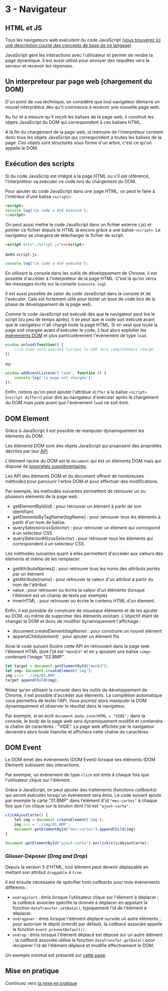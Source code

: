 # 3 - Navigateur

## HTML et JS

Tous les navigateurs web exécutent du code JavaScript ([vous trouverez ici une description courte des concepts de base de ce langage](./JavaScript.md)).

JavaScript gère les intéractions avec l'utilisateur et permet de rendre la page dynamique. Il est aussi utilisé pour envoyer des requêtes vers le serveur et recevoir les réponses.

## Un interpreteur par page web (chargement du DOM)

D'un point de vue technique, on considère que tout navigateur démarre un nouvel interpréteur dès qu'il commence à recevoir une nouvelle page web.

Au fur et à mesure qu'il reçoit les balises de la page web, il construit les objets JavaScript du DOM qui correspondent à ces balises HTML.

A la fin du chargement de la page web, la mémoire de l'interpréteur contient donc tous les objets JavaScript qui correspondent à toutes les balises de la page. Ces objets sont structurés sous forme d'un arbre, c'est ce qu'on appelle le DOM.

## Exécution des scripts

Si du code JavaScrip est intégré à la page HTML ou s'il est référencé, l'interpréteur va exécuter ce code lors du chargement du DOM.

Pour ajouter du code JavaScript dans une page HTML, on peut le faire à l'intérieur d'une balise `<script>`:

```html
<script>
console.log('Ce code a été exécuté');
</script>
```

On peut aussi mettre le code JavaScript dans un fichier externe (.js) et pointer ce fichier depuis le HTML là encore grâce à une balise `<script>`. Le navigateur se chargera de télécharger le fichier de script.

```html
<script src="./script.js"></script>
```

avec `script.js` :

```javascript
console.log('Ce code a été exécuté');
```

En utilisant la console dans les outils de développement de Chrome, il est possible d'accéder à l'interpréteur de la page HTML. C'est là qu'on verra les messages écrits sur la console (`console.log`).

Il est aussi possible de saisir du code JavaScript dans la console et de l'exécuter. Cela est fortement utile pour tester un bout de code lors de la phase de développement de la page web.

Comme le code JavaScript est exécuté dès que le navigateur peut lire le script (ou peu de temps après), il se peut que le code soit exécuté avant que le navigateur n'ait chargé toute la page HTML. Si on veut que toute la page soit chargée avant d'exécuter le code, il faut alors exploiter les [événements DOM](#DOM-Event) et plus particulièrement l'événement de type `load`.

```javascript
window.onload(function() {
    //ce code sera exécuté lorsque le DOM sera complètement chargé
})
```

ou


```javascript
window.addEventListener('load', function () {
    console.log('la page est chargée');
});
```

Enfin, notons qu'on peut ajouter l'attribue `differ` à la balise `<script>` (`<script differ>`) pour dire au navigateur d'exécuter après le chargement du DOM mais juste avant que l'événement `load` ne soit émit. 

## DOM Element

Grâce à JavaScript il est possible de manipuler dynamiquement les éléments du DOM.

Les éléments DOM sont des objets JavaScript qui proposent des propriétés décrites par leur [API](https://www.w3schools.com/jsref/dom_obj_all.asp).

L'élément racine du DOM est le `document` qui est un éléments DOM mais qui dispose de [propriétés supplémentaires](https://www.w3schools.com/jsref/dom_obj_document.asp).

Les API des éléments DOM et du document offrent de nombreuses méthodes pour parcourir l'arbre DOM et pour effectuer des modifications. 

Par exemple, les méthodes suivantes permettent de retrouver un ou plusieurs éléments de la page web :
* getElementById(_id_) : pour retrouver un élément à partir de son identifiant.
* getElementsByTagName(_tagName_) : pour retrouver tous les éléments à partir d'un nom de balise.
* querySelector(_cssSelector_) : pour retrouver un élément qui correspond à un selecteur CSS
* querySelectorAll(_cssSelector_) : pour retrouver tous les éléments qui correspondent à un selecteur CSS.


Les méthodes suivantes quant à elles permettent d'accéder aux valeurs des éléments et même de les remplacer:
* getAttributeNames() : pour retrouver tous les noms des attributs portés par un élément
* getAttribute(_name_) : pour retrouver la valeur d'un attribut à partir du nom de l'attribut
* value : pour retrouver ou écrire la valeur d'un éléments (lorsque l'élément est un champ de texte par exemple)
* innerHTML : pour retrouver ou écrire le contenu HTML
d'un élement.

Enfin, il est possible de construire de nouveaux éléments et de les ajouter au DOM, ou même de supprimer des éléments existant. L'objectif étant de changer le DOM et donc de modifier dynamiquement l'affichage :
* document.createElement(_tagName_) : pour construire un nouvel élément
* appendChild(_element_) : pour ajouter un élément fils

Ainsi  le code suivant illustre cette API en retrouvant dans la page web l'élement HTML dont l'id est `"mondId"` et en y ajoutant une balise `<img>` contenant l'image "02.BMP".

```javascript
let target = document.getElementById("monId");
let img= document.createElement('img');
img.src= './img/02.BMP';
target.appendChild(img);
```

Notez qu'en utilisant la console dans les outils de développement de Chrome, il est possible d'accéder aux éléments. La complétion automatique vous permettra de tester l'API. Vous pourrez alors manipuler le DOM dynamiquement et observer le résultat dans le navigateur.

Par exemple, si on écrit ``document.body.innerHTML = "VIDE";`` dans la console, le _body_ de la page web sera dynamiquement modifié et contiendra la chaîne de caractères : "VIDE".
La page web affichée par le navigateur deviendra alors toute blanche et affichera cette chaîne de caractères.


## DOM Event

Le DOM émet des événements (DOM Event) lorsque ses éléments (DOM Element) subissent des interactions.

Par exemple, un évènement de type `click` est émis à chaque fois que l'utilisateur clique sur l'élément.

Grâce à JavaScript, on peut ajouter des traitements (fonctions _callbacks_) qui seront exécutés lorsqu'un événement sera émis.
Le code suivant ajoute par exemple la carte "01.BMP" dans l'élément d'id `"mes-cartes"` à chaque fois que l'on clique sur le bouton dont l'id est `"ajout-carte"`.

```javascript
clickAjoutCarte() {
    let img = document.createElement('img');
    img.src = './img/01.BMP';
    document.getElementById("mes-cartes").appendChild(img)
}

document.getElementById("ajout-carte").onclick(clickAjoutCarte);
```

### Glisser-Déposer (_Drag and Drop_)

Depuis la version 5 d'HTML, tout élément peut devenir déplaçable en mettant son attribut `draggable` à `true`. 

Il est ensuite nécessaire de spécifier trois _callbacks_ pour trois évènements différents :

* `ondragstart` : émis lorsque l'utilisateur clique sur l'élément à déplacer ; la _callback_ associée spécifie la donnée à déplacer en appelant la fonction `dataTransfer.setData()`, typiquement l'id de l'élément à déplacer.
* `ondragover` : émis lorsque l'élément déplacé survole un autre éléments ; pour autoriser le dépôt (interdit par défaut), la _callback_ associée appelle la fonction `event.preventDefault()`.
* `ondrop` : émis lorsque l'élément déplacé est déposé sur un autre élément ; la _callback_ associée utilise la fonction `dataTransfer.getData()` pour récupérer l'id de l'élément déplacé et modifie effectivement le DOM.

Un exemple minimal est présenté sur [cette page](https://www.w3schools.com/html/html5_draganddrop.asp).


## Mise en pratique

Continuez vers [la mise en pratique](./exo.md) 